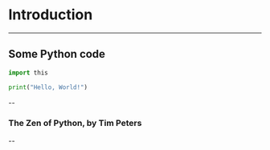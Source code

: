 # Introduction

---

## Some Python code

```python
import this

print("Hello, World!")
```

--

### The Zen of Python, by Tim Peters

<script type="py-editor" target="editor1">
import this
</script>
<div id="editor1" align="left" font-size="xx-small"></div> 

--


<script type="py" target="editor" terminal worker>
print("hello world")
</script>
<div id="editor"></div> 

